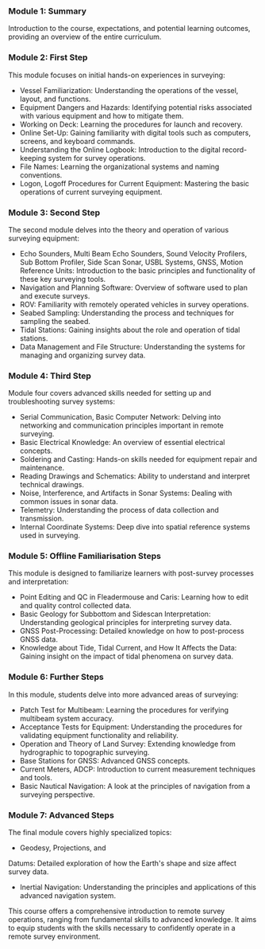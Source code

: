 
### Module 1: Summary

Introduction to the course, expectations, and potential learning outcomes, providing an overview of the entire curriculum. 

### Module 2: First Step

This module focuses on initial hands-on experiences in surveying:
- Vessel Familiarization: Understanding the operations of the vessel, layout, and functions.
- Equipment Dangers and Hazards: Identifying potential risks associated with various equipment and how to mitigate them.
- Working on Deck: Learning the procedures for launch and recovery.
- Online Set-Up: Gaining familiarity with digital tools such as computers, screens, and keyboard commands.
- Understanding the Online Logbook: Introduction to the digital record-keeping system for survey operations.
- File Names: Learning the organizational systems and naming conventions.
- Logon, Logoff Procedures for Current Equipment: Mastering the basic operations of current surveying equipment.

### Module 3: Second Step

The second module delves into the theory and operation of various surveying equipment:
- Echo Sounders, Multi Beam Echo Sounders, Sound Velocity Profilers, Sub Bottom Profiler, Side Scan Sonar, USBL Systems, GNSS, Motion Reference Units: Introduction to the basic principles and functionality of these key surveying tools.
- Navigation and Planning Software: Overview of software used to plan and execute surveys.
- ROV: Familiarity with remotely operated vehicles in survey operations.
- Seabed Sampling: Understanding the process and techniques for sampling the seabed.
- Tidal Stations: Gaining insights about the role and operation of tidal stations.
- Data Management and File Structure: Understanding the systems for managing and organizing survey data.

### Module 4: Third Step

Module four covers advanced skills needed for setting up and troubleshooting survey systems:
- Serial Communication, Basic Computer Network: Delving into networking and communication principles important in remote surveying.
- Basic Electrical Knowledge: An overview of essential electrical concepts.
- Soldering and Casting: Hands-on skills needed for equipment repair and maintenance.
- Reading Drawings and Schematics: Ability to understand and interpret technical drawings.
- Noise, Interference, and Artifacts in Sonar Systems: Dealing with common issues in sonar data.
- Telemetry: Understanding the process of data collection and transmission.
- Internal Coordinate Systems: Deep dive into spatial reference systems used in surveying.

### Module 5: Offline Familiarisation Steps

This module is designed to familiarize learners with post-survey processes and interpretation:
- Point Editing and QC in Fleadermouse and Caris: Learning how to edit and quality control collected data.
- Basic Geology for Subbottom and Sidescan Interpretation: Understanding geological principles for interpreting survey data.
- GNSS Post-Processing: Detailed knowledge on how to post-process GNSS data.
- Knowledge about Tide, Tidal Current, and How It Affects the Data: Gaining insight on the impact of tidal phenomena on survey data.

### Module 6: Further Steps

In this module, students delve into more advanced areas of surveying:
- Patch Test for Multibeam: Learning the procedures for verifying multibeam system accuracy.
- Acceptance Tests for Equipment: Understanding the procedures for validating equipment functionality and reliability.
- Operation and Theory of Land Survey: Extending knowledge from hydrographic to topographic surveying.
- Base Stations for GNSS: Advanced GNSS concepts.
- Current Meters, ADCP: Introduction to current measurement techniques and tools.
- Basic Nautical Navigation: A look at the principles of navigation from a surveying perspective.

### Module 7: Advanced Steps

The final module covers highly specialized topics:
- Geodesy, Projections, and

 Datums: Detailed exploration of how the Earth's shape and size affect survey data.
- Inertial Navigation: Understanding the principles and applications of this advanced navigation system.

This course offers a comprehensive introduction to remote survey operations, ranging from fundamental skills to advanced knowledge. It aims to equip students with the skills necessary to confidently operate in a remote survey environment.